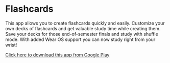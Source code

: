 # Flashcards

This app allows you to create flashcards quickly and easily. Customize your own decks of flashcards
and get valuable study time while creating them. Save your decks for those end-of-semester finals
and study with shuffle mode. With added Wear OS support you can now study right from your wrist!

[Click here to download this app from Google Play](https://play.google.com/store/apps/details?id=com.matt.flashcards)
